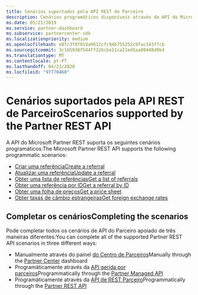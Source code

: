```yaml
---
title: Cenários suportados pela API REST de Parceiro
description: Cenários programáticos disponíveis através da API do Microsoft Partner REST.
ms.date: 05/21/2019
ms.service: partner-dashboard
ms.subservice: partnercenter-sdk
ms.localizationpriority: medium
ms.openlocfilehash: e8fc3f8f019a9612cfc94b755252c9fac143ffcb
ms.sourcegitcommit: 3c165938f544ff226cbe11ca21ed5aa00448d9b4
ms.translationtype: MT
ms.contentlocale: pt-PT
ms.lasthandoff: 04/23/2020
ms.locfileid: "97770460"
---
```

# <a name="scenarios-supported-by-the-partner-rest-api"></a><span data-ttu-id="e631e-103">Cenários suportados pela API REST de Parceiro</span><span class="sxs-lookup"><span data-stu-id="e631e-103">Scenarios supported by the Partner REST API</span></span>

<span data-ttu-id="e631e-104">A API do Microsoft Partner REST suporta os seguintes cenários programáticos:</span><span class="sxs-lookup"><span data-stu-id="e631e-104">The Microsoft Partner REST API supports the following programmatic scenarios:</span></span>

* [<span data-ttu-id="e631e-105">Criar uma referência</span><span class="sxs-lookup"><span data-stu-id="e631e-105">Create a referral</span></span>](create-a-referral.md)
* [<span data-ttu-id="e631e-106">Atualizar uma referência</span><span class="sxs-lookup"><span data-stu-id="e631e-106">Update a referral</span></span>](update-a-referral.md)
* [<span data-ttu-id="e631e-107">Obter uma lista de referências</span><span class="sxs-lookup"><span data-stu-id="e631e-107">Get a list of referrals</span></span>](get-a-list-of-referrals.md)
* [<span data-ttu-id="e631e-108">Obter uma referência por ID</span><span class="sxs-lookup"><span data-stu-id="e631e-108">Get a referral by ID</span></span>](get-a-referral-by-id.md)
* [<span data-ttu-id="e631e-109">Obter uma folha de preços</span><span class="sxs-lookup"><span data-stu-id="e631e-109">Get a price sheet</span></span>](get-a-price-sheet.md)
* [<span data-ttu-id="e631e-110">Obter taxas de câmbio estrangeiras</span><span class="sxs-lookup"><span data-stu-id="e631e-110">Get foreign exchange rates</span></span>](get-foreign-exchange-rates.md)

## <a name="completing-the-scenarios"></a><span data-ttu-id="e631e-111">Completar os cenários</span><span class="sxs-lookup"><span data-stu-id="e631e-111">Completing the scenarios</span></span>

<span data-ttu-id="e631e-112">Pode completar todos os cenários de API do Parceiro apoiado de três maneiras diferentes:</span><span class="sxs-lookup"><span data-stu-id="e631e-112">You can complete all of the supported Partner REST API scenarios in three different ways:</span></span>

* <span data-ttu-id="e631e-113">Manualmente através do painel [do Centro de Parceiros](https://go.microsoft.com/fwlink/p/?LinkId=620294)</span><span class="sxs-lookup"><span data-stu-id="e631e-113">Manually through the [Partner Center](https://go.microsoft.com/fwlink/p/?LinkId=620294) dashboard</span></span>
* <span data-ttu-id="e631e-114">Programáticamente através da [API gerida por parceiros](https://docs.microsoft.com/partner-center/develop/partner-center-managed-api)</span><span class="sxs-lookup"><span data-stu-id="e631e-114">Programmatically through the [Partner Managed API](https://docs.microsoft.com/partner-center/develop/partner-center-managed-api)</span></span>
* <span data-ttu-id="e631e-115">Programáticamente através da [API de REST Parceiro](https://docs.microsoft.com/partner-center/develop/partner-center-rest-api-reference)</span><span class="sxs-lookup"><span data-stu-id="e631e-115">Programmatically through the [Partner REST API](https://docs.microsoft.com/partner-center/develop/partner-center-rest-api-reference)</span></span>
